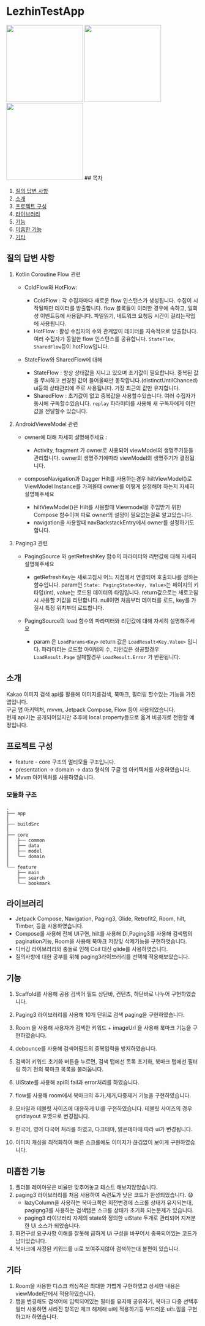 # LezhinTestApp

<img src=https://github.com/pansso/LezhinTestApp/assets/65775701/9ff5373b-782d-42e0-9135-03bfb0dd9909 width="200">
<img src=https://github.com/pansso/LezhinTestApp/assets/65775701/6c976839-ff6b-4aeb-90eb-f49a6cf38dcc width="200">
<img src=https://github.com/pansso/LezhinTestApp/assets/65775701/e8dfe224-cc86-4e18-8abb-67f86858c5b2 width="200">
## 목차

1. [질의 답변 사항](#질의-답변-사항)
2. [소개](#소개)
3. [프로젝트 구성](#프로젝트-구성)
4. [라이브러리](#라이브러리)
5. [기능](#기능)
6. [미흡한 기능](#미흡한-기능)
7. [기타](#기타)

## 질의 답변 사항
1. Kotlin Coroutine Flow 관련
   - ColdFlow와 HotFlow:
       - ColdFlow : 각 수집자마다 새로운 flow 인스턴스가 생성됩니다. 수집이 시작될때만 데이터를 방출합니다. flow 블록들이 이러한 경우에 속하고, 일회성 이벤트등에 사용됩니다. 파일읽기, 네트워크 요청등 시간이 걸리는작업에 사용됩니다.
       - HotFlow : 활성 수집자의 수와 관계없이 데이터를 지속적으로 방출합니다. 여러 수집자가 동일한 flow 인스턴스를 공유합니다. ```StateFlow```, ```SharedFlow```등이 hotFlow입니다.

   - StateFlow와 SharedFlow에 대해
       - StateFlow : 항상 상태값을 지니고 있으며 초기값이 필요합니다. 중복된 값을 무시하고 변경된 값이 들어올때만 동작합니다.(distinctUntilChanced) ui등의 상태관리에 주로 사용됩니다. 가장 최근의 값만 유지합니다.
       - SharedFlow : 초기값이 없고 중복값을 사용할수있습니다. 여러 수집자가 동시에 구독할수있습니다. ```replay``` 파라미터를 사용해 새 구독자에게 이전 값을 전달할수 있습니다.
    
2. AndroidVieweModel 관련
   - owner에 대해 자세히 설명해주세요 :
       - Activity, fragment 가 owner로 사용되어 viewModel의 생명주기등을 관리합니다. owner의 생명주기에따라 viewModel의 생명주기가 결정됩니다.

   - composeNavigation과 Dagger Hilt를 사용하는경우 hiltViewModel()로 ViewModel Instance를 가져올때 owner를 어떻게 설정해야 하는지 자세히 설명해주세요
       - hiltViewModel()은 Hilt를 사용할때 Viewmodel을 주입받기 위한 Compose 함수이며 따로 owner의 설정이 필요없는걸로 알고있습니다.
       - navigation을 사용할때 navBackstackEntry에서 owner를 설정하기도 합니다.
    
3. Paging3 관련
   - PagingSource 와 getRefreshKey 함수의 파라미터와 리턴값에 대해 자세히 설명해주세요
       - getRefreshKey는 새로고침시 어느 지점에서 연결되어 호출되냐를 정하는 함수입니다. param인 ```State: PagingState<Key, Value>```는 페이지의 키타입(int), value는 로드된 데이터의 타입입니다. return값으로는 새로고침시 사용할 키값을 리턴합니다. null이면 처음부터 데이터를 로드, key를 가질시 특정 위치부터 로드합니다.
   
   - PagingSource의 load 함수의 파라미터와 리턴값에 대해 자세히 설명해주세요
       - param 은 ```LoadParams<Key>``` return 값은 ```LoadResult<Key,Value>``` 입니다. 파라미터는 로드할 아이템의 수, 리턴값은 성공할경우 ```LoadResult.Page``` 실패할경우 ```LoadResult.Error``` 가 반환됩니다.

## 소개
Kakao 이미지 검색 api를 활용해 이미지를검색, 북마크, 필터링 할수있는 기능을 가진 앱입니다.<br>
구글 앱 아키텍처, mvvm, Jetpack Compose, Flow 등이 사용되었습니다.<br>
현재 api키는 공개되어있지만 추후에 local.property등으로 옮겨 비공개로 전환할 예정입니다.<br>

## 프로젝트 구성
- feature - core 구조의 멀티모듈 구조입니다.
- presentation -> domain -> data 형식의 구글 앱 아키텍처를 사용하였습니다.
- Mvvm 아키텍처를 사용하였습니다.
### 모듈화 구조
```
.
├── app
│
├── buildSrc
│
├── core
│   ├── common
│   ├── data
│   ├── model
│   └── domain
│
└── feature
    ├── main
    ├── search
    └── bookmark
```

## 라이브러리
- Jetpack Compose, Navigation, Paging3, Glide, Retrofit2, Room, hilt, Timber, 등을 사용하였습니다.
- Compose를 사용해 전체 UI구현, hilt를 사용해 Di,Paging3를 사용해 검색탭의 pagination기능, Room을 사용해 북마크 저장및 삭제기능을 구현하엿습니다.
- 디버깅 라이브러리와 충돌로 인해 Coil 대신 glide를 사용하엿습니다.
- 질의사항에 대한 공부를 위해 paging3라이브러리를 선택해 적용해보았습니다.

## 기능
1. Scaffold를 사용해 공용 검색어 필드 상단바, 컨텐츠, 하단바로 나누어 구현하였습니다.<br>

2. Paging3 라이브러리를 사용해 10개 단위로 검색 paging을 구현하였습니다.<br>

3. Room 을 사용해 사용자가 검색한 키워드 + imageUrl 을 사용해 북마크 기능을 구현하였습니다.<br>

4. debounce를 사용해 검색어필드의 중복입력을 방지하였습니다.<br>

5. 검색어 키워드 초기화 버튼을 누르면, 검색 탭에선 목록 초기화, 북마크 탭에선 필터링 하기 전의 북마크 목록을 불러옵니다.<br>

6. UiState를 사용해 api의 fail과 error처리를 하였습니다.<br>

7. flow를 사용해 room에서 북마크의 추가,제거,다중제거 기능을 구현하였습니다.<br>

8. 모바일과 테블릿 사이즈에 대응하게 Ui를 구현하였습니다. 테블릿 사이즈의 경우 gridlayout 포멧으로 변경됩니다.<br>

9. 한국어, 영어 다국어 처리를 하였고, 다크테마, 밝은테마에 따라 ui가 변경됩니다.<br>

10. 이미지 캐싱을 최적화하여 빠른 스크롤에도 이미지가 끊김없이 보이게 구현하였습니다.

## 미흡한 기능
1. 폴더블 레이아웃은 비율만 맞추어놓고 테스트 해보지않았습니다.
2. paging3 라이브러리를 처음 사용하여 숙련도가 낮은 코드가 완성되었습니다. :anguished:
   - lazyColumn을 사용하는 북마크쪽은 회전변경에 스크롤 상태가 유지되는대, pagigng3를 사용하는 검색탭은 스크롤 상태가 초기화 되는문제가 있습니다.
   - paging3 라이브러리 자체의 state와 정의한 uiState 두개로 관리되어 지저분한 Ui 소스가 되었습니다.
3. 화면구성 요구사항 이해를 잘못해 급하게 Ui 구성을 바꾸어서 중복되어있는 코드가 남아있습니다.
4. 북마크에 저장된 키워드를 ui로 보여주지않아 검색하는대 불편이 있습니다.

## 기타
1. Room을 사용한 디스크 캐싱쪽은 최대한 가볍게 구현하였고 상세한 내용은 viewModel단에서 적용하였습니다.
2. 탭을 변경해도 검색어에 입력되어있는 필터를 유지해 공유하기, 북마크 다중 선택후 필터 사용하면 사라진 항목만 체크 해제해 ui에 적용하기등 부드러운 ui느낌을 구현하고자 하였습니다.



